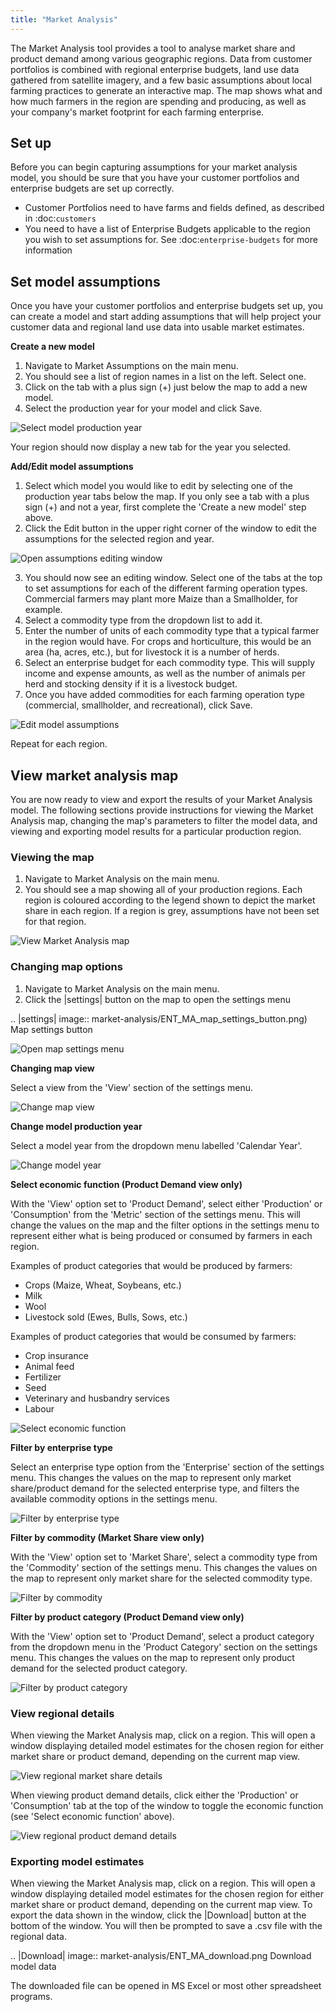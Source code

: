 ```yaml
---
title: "Market Analysis"
---
```


The Market Analysis tool provides a tool to analyse market share and product demand among various geographic regions. Data from customer portfolios is combined with regional enterprise budgets, land use data gathered from satellite imagery, and a few basic assumptions about local farming practices to generate an interactive map. The map shows what and how much farmers in the region are spending and producing, as well as your company's market footprint for each farming enterprise.

## Set up

Before you can begin capturing assumptions for your market analysis model, you should be sure that you have your customer portfolios and enterprise budgets are set up correctly. 

- Customer Portfolios need to have farms and fields defined, as described in :doc:`customers`
- You need to have a list of Enterprise Budgets applicable to the region you wish to set assumptions for. See :doc:`enterprise-budgets` for more information

## Set model assumptions

Once you have your customer portfolios and enterprise budgets set up, you can create a model and start adding assumptions that will help project your customer data and regional land use data into usable market estimates.

**Create a new model**

1. Navigate to Market Assumptions on the main menu. 
2. You should see a list of region names in a list on the left. Select one. 
3. Click on the tab with a plus sign (+) just below the map to add a new model. 
4. Select the production year for your model and click Save.

![Select model production year](images/ENT_MA_select_model_year.png)
 

Your region should now display a new tab for the year you selected. 

**Add/Edit model assumptions**

1. Select which model you would like to edit by selecting one of the production year tabs below the map. If you only see a tab with a plus sign (+) and not a year, first complete the 'Create a new model' step above.
2. Click the Edit button in the upper right corner of the window to edit the assumptions for the selected region and year. 

![Open assumptions editing window](images/ENT_MA_edit_assumptions_1.png)
 

3. You should now see an editing window. Select one of the tabs at the top to set assumptions for each of the different farming operation types. Commercial farmers may plant more Maize than a Smallholder, for example.
4. Select a commodity type from the dropdown list to add it.
5. Enter the number of units of each commodity type that a typical farmer in the region would have. For crops and horticulture, this would be an area (ha, acres, etc.), but for livestock it is a number of herds.
6. Select an enterprise budget for each commodity type. This will supply income and expense amounts, as well as the number of animals per herd and stocking density if it is a livestock budget.
7. Once you have added commodities for each farming operation type (commercial, smallholder, and recreational), click Save. 

![Edit model assumptions](images/ENT_MA_edit_assumptions_2.png)
 

Repeat for each region.

## View market analysis map

You are now ready to view and export the results of your Market Analysis model. The following sections provide instructions for viewing the Market Analysis map, changing the map's parameters to filter the model data, and viewing and exporting model results for a particular production region.

### Viewing the map

1. Navigate to Market Analysis on the main menu.
2. You should see a map showing all of your production regions. Each region is coloured according to the legend shown to depict the market share in each region. If a region is grey, assumptions have not been set for that region. 

![View Market Analysis map](images/ENT_MA_view_map.png)
 

### Changing map options

1. Navigate to Market Analysis on the main menu.
2. Click the |settings| button on the map to open the settings menu

.. |settings| image:: market-analysis/ENT_MA_map_settings_button.png)
 Map settings button

![Open map settings menu](images/ENT_MA_open_map_settings.png)
 

**Changing map view** 

Select a view from the 'View' section of the settings menu.

![Change map view](images/ENT_MA_change_map_view.png)
 

**Change model production year**

Select a model year from the dropdown menu labelled 'Calendar Year'.

![Change model year](images/ENT_MA_map_change_model_year.png)
 

**Select economic function (Product Demand view only)**

With the 'View' option set to 'Product Demand', select either 'Production' or 'Consumption' from the 'Metric' section of the settings menu. This will change the values on the map and the filter options in the settings menu to represent either what is being produced or consumed by farmers in each region.

Examples of product categories that would be produced by farmers:

* Crops (Maize, Wheat, Soybeans, etc.)
* Milk
* Wool
* Livestock sold (Ewes, Bulls, Sows, etc.)

Examples of product categories that would be consumed by farmers:

* Crop insurance
* Animal feed
* Fertilizer
* Seed
* Veterinary and husbandry services
* Labour

![Select economic function](images/ENT_MA_map_select_metric.png)
 

**Filter by enterprise type** 

Select an enterprise type option from the 'Enterprise' section of the settings menu. This changes the values on the map to represent only market share/product demand for the selected enterprise type, and filters the available commodity options in the settings menu. 

![Filter by enterprise type](images/ENT_MA_map_select_enterprise.png)
 

**Filter by commodity (Market Share view only)**

With the 'View' option set to 'Market Share', select a commodity type from the 'Commodity' section of the settings menu. This changes the values on the map to represent only market share for the selected commodity type.

![Filter by commodity](images/ENT_MA_map_select_commodity.png)
 

**Filter by product category (Product Demand view only)**

With the 'View' option set to 'Product Demand', select a product category from the dropdown menu in the 'Product Category' section on the settings menu. This changes the values on the map to represent only product demand for the selected product category.

![Filter by product category](images/ENT_MA_map_select_product_category.png)
 

### View regional details

When viewing the Market Analysis map, click on a region. This will open a window displaying detailed model estimates for the chosen region for either market share or product demand, depending on the current map view.

![View regional market share details](images/ENT_MA_market_share_modal.png)
 

When viewing product demand details, click either the 'Production' or 'Consumption' tab at the top of the window to toggle the economic function (see 'Select economic function' above).

![View regional product demand details](images/ENT_MA_product_demand_modal.png)
 

### Exporting model estimates

When viewing the Market Analysis map, click on a region. This will open a window displaying detailed model estimates for the chosen region for either market share or product demand, depending on the current map view. To export the data shown in the window, click the |Download| button at the bottom of the window. You will then be prompted to save a .csv file with the regional data.

.. |Download| image:: market-analysis/ENT_MA_download.png Download model data

The downloaded file can be opened in MS Excel or most other spreadsheet programs.